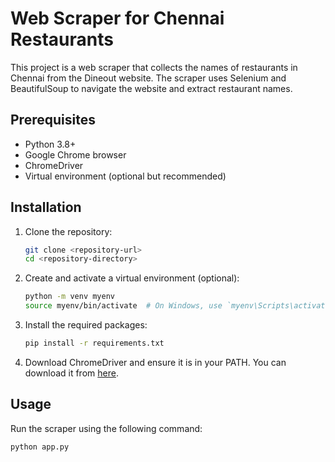 # Web Scraper for Chennai Restaurants

This project is a web scraper that collects the names of restaurants in Chennai from the Dineout website. The scraper uses Selenium and BeautifulSoup to navigate the website and extract restaurant names.

## Prerequisites

- Python 3.8+
- Google Chrome browser
- ChromeDriver
- Virtual environment (optional but recommended)

## Installation

1. Clone the repository:
    ```sh
    git clone <repository-url>
    cd <repository-directory>
    ```

2. Create and activate a virtual environment (optional):
    ```sh
    python -m venv myenv
    source myenv/bin/activate  # On Windows, use `myenv\Scripts\activate`
    ```

3. Install the required packages:
    ```sh
    pip install -r requirements.txt
    ```

4. Download ChromeDriver and ensure it is in your PATH. You can download it from [here](https://chromedriver.chromium.org/downloads).

## Usage

Run the scraper using the following command:
```sh
python app.py